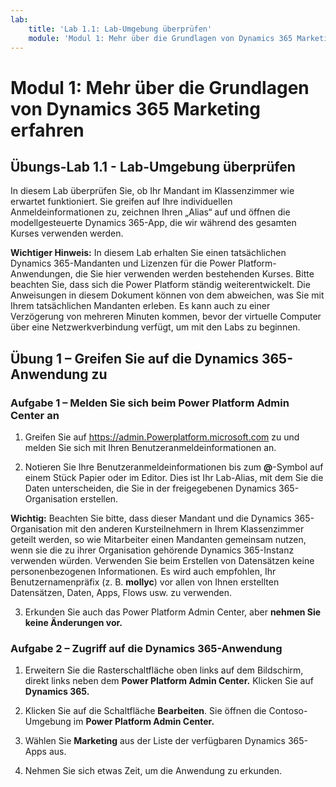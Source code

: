 ```yaml
---
lab:
    title: 'Lab 1.1: Lab-Umgebung überprüfen'
    module: 'Modul 1: Mehr über die Grundlagen von Dynamics 365 Marketing erfahren'
---
```



Modul 1: Mehr über die Grundlagen von Dynamics 365 Marketing erfahren
========================

## Übungs-Lab 1.1 - Lab-Umgebung überprüfen 

In diesem Lab überprüfen Sie, ob Ihr Mandant im Klassenzimmer wie erwartet funktioniert. Sie greifen auf Ihre individuellen Anmeldeinformationen zu, zeichnen Ihren „Alias“ auf und öffnen die modellgesteuerte Dynamics 365-App, die wir während des gesamten Kurses verwenden werden. 

**Wichtiger Hinweis:** In diesem Lab erhalten Sie einen tatsächlichen Dynamics 365-Mandanten
und Lizenzen für die Power Platform-Anwendungen, die Sie hier verwenden werden
bestehenden Kurses. Bitte beachten Sie, dass sich die Power Platform ständig weiterentwickelt. Die
Anweisungen in diesem Dokument können von dem abweichen, was Sie mit Ihrem
tatsächlichen Mandanten erleben. Es kann auch zu einer Verzögerung von mehreren
Minuten kommen, bevor der virtuelle Computer über eine Netzwerkverbindung verfügt, um mit den Labs zu beginnen.

Übung 1 – Greifen Sie auf die Dynamics 365-Anwendung zu
---------------------------------------------------

### Aufgabe 1 – Melden Sie sich beim Power Platform Admin Center an

1.  Greifen Sie auf <https://admin.Powerplatform.microsoft.com> zu und melden Sie sich mit Ihren Benutzeranmeldeinformationen an.

2. Notieren Sie Ihre Benutzeranmeldeinformationen bis zum **@**-Symbol auf einem Stück Papier oder im Editor. Dies ist Ihr Lab-Alias, mit dem Sie die Daten unterscheiden, die Sie in der freigegebenen Dynamics 365-Organisation erstellen. 

**Wichtig:** Beachten Sie bitte, dass dieser Mandant und die Dynamics 365-Organisation mit den anderen Kursteilnehmern in Ihrem Klassenzimmer geteilt werden, so wie Mitarbeiter einen Mandanten gemeinsam nutzen, wenn sie die zu ihrer Organisation gehörende Dynamics 365-Instanz verwenden würden. Verwenden Sie beim Erstellen von Datensätzen keine personenbezogenen Informationen. Es wird auch empfohlen, Ihr Benutzernamenpräfix (z. B. **mollyc**) vor allen von Ihnen erstellten Datensätzen, Daten, Apps, Flows usw. zu verwenden.

3. Erkunden Sie auch das Power Platform Admin Center, aber **nehmen Sie keine Änderungen vor.**

### Aufgabe 2 – Zugriff auf die Dynamics 365-Anwendung

1.  Erweitern Sie die Rasterschaltfläche oben links auf dem Bildschirm, direkt links neben dem **Power Platform Admin Center.** Klicken Sie auf **Dynamics 365.**

2.  Klicken Sie auf die Schaltfläche **Bearbeiten**. Sie öffnen die Contoso-Umgebung im **Power Platform Admin Center.**

3. Wählen Sie **Marketing** aus der Liste der verfügbaren Dynamics 365-Apps aus.

4. Nehmen Sie sich etwas Zeit, um die Anwendung zu erkunden.
